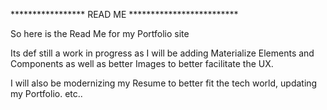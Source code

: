 ***************** READ ME *************************



So here is the Read Me for my Portfolio site 

Its def still a work in progress as I will be adding 
Materialize Elements and Components as well as better 
Images to better facilitate the UX.

I will also be modernizing my Resume to better fit the tech 
world, updating my Portfolio. etc..